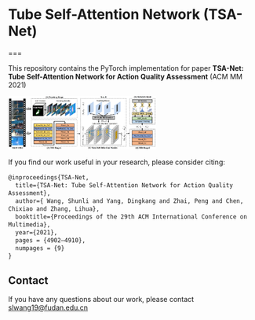 # Tube Self-Attention Network (TSA-Net)
===

This repository contains the PyTorch implementation for paper __TSA-Net: Tube Self-Attention Network for Action Quality Assessment__ (ACM MM 2021) 
<!-- \[[arXiv](https://arxiv.org/abs/2006.07665)\] -->

<img src="https://github.com/Shunli-Wang/TSA-Net/blob/main/fig/TSA-Net.jpg" width="60%" alt=""/>

If you find our work useful in your research, please consider citing:
```
@inproceedings{TSA-Net,
  title={TSA-Net: Tube Self-Attention Network for Action Quality Assessment},
  author={ Wang, Shunli and Yang, Dingkang and Zhai, Peng and Chen, Chixiao and Zhang, Lihua},
  booktitle={Proceedings of the 29th ACM International Conference on Multimedia},
  year={2021},
  pages = {4902–4910},
  numpages = {9}
}
```

## Contact
If you have any questions about our work, please contact <slwang19@fudan.edu.cn>


<!-- MUSDL
===
This repository contains the PyTorch implementation for paper __Uncertainty-aware Score Distribution Learning for Action Quality Assessment__ (CVPR 2020) \[[arXiv](https://arxiv.org/abs/2006.07665)\]

<img src="https://github.com/nzl-thu/MUSDL/blob/master/fig/multi-path.png" width="60%" alt=""/>

If you find our work useful in your research, please consider citing:
```
@inproceedings{musdl,
  title={Uncertainty-Aware Score Distribution Learning for Action Quality Assessment},
  author={Tang, Yansong and Ni, Zanlin and Zhou, Jiahuan and Zhang, Danyang and Lu, Jiwen and Wu, Ying and Zhou, Jie},
  booktitle={Proceedings of the IEEE Conference on Computer Vision and Pattern Recognition (CVPR)},
  year={2020}
}
```
## Usage

### Requirement

   
- Python >= 3.6
- Pytorch >= 0.4.0


### Dataset Preparation
#### MTL-AQA dataset

MTL-AQA dataset was orignially presented in the paper __What and How Well You Performed? A Multitask Learning Approach to Action Quality Assessment__ (CVPR 2019) \[[arXiv](https://arxiv.org/abs/1904.04346)\], where the authors provided the YouTube links of untrimmed long videos and the corresponding annotations at [here](https://github.com/ParitoshParmar/MTL-AQA/tree/master/MTL-AQA_dataset_release).

You can download our prepared MTL-AQA dataset (About 1 G) from [Google Drive](https://drive.google.com/open?id=1T7bVrqdElRLoR3l6TxddFQNPAUIgAJL7). Then, please move the uncompressed data folder to `MTL-AQA/data/frames`. We used the I3D backbone pretrained on Kinetics([Google Drive](https://drive.google.com/open?id=1M_4hN-beZpa-eiYCvIE7hsORjF18LEYU)), which is referenced from [Gated-Spatio-Temporal-Energy-Graph](https://github.com/yaohungt/Gated-Spatio-Temporal-Energy-Graph). The whole data structure should be:
```
./MTL-AQA
├── data
|  └── frames
|  └── info
|  └── rgb_i3d_pretrained.pt
├── dataset.py
├── models.py
...
```

#### JIGSAWS dataset
JIGSAWS dataset was presented in the paper __Jhu-isi gesture and skill assessment working set (jigsaws): A surgical activity dataset for human motion modeling__ (MICCAI workshop 2014), where the raw videos could be downloaded at [here](https://cirl.lcsr.jhu.edu/research/hmm/datasets/jigsaws_release/).
You can download our prepared JIGSAWS frames (About 500 M) at [Google Drive](https://drive.google.com/open?id=1VJZHuD7uXeDjYAPNsoKJdUXXSr5V4LSS).

When you have prepared the data, the structure should be:
```
./JIGSAWS
├── data
|  └── frames
|  └── info
|  └── rgb_i3d_pretrained.pt
├── dataset.py
├── models.py
...
```

These data could be also downloaded from [BaiduYun](https://github.com/nzl-thu/MUSDL/blob/master/Baidu-link.txt)

#### AQA-7 dataset
There's an ongoing project regarding this dataset and the code will be public later, please email us if you're interested.

### Training & Evaluation
To train and evaluate the USDL&MUSDL model on MTL-AQA:
```
cd ./MTL-AQA
bash run.sh
```
Note: Recommend using more than 1 GPU for training. You may want to change the gpu ids in run.sh.

To train and evaluate the USDL&MUSDL model on JIGSAWS:
```
cd ./JIGSAWS
bash run.sh
```

Note: Recommend using more than 1 GPU for training. You may want to change the gpu ids in run.sh.

To obatain the average performance across multiple actions by the [file](https://github.com/nzl-thu/MUSDL/blob/master/JIGSAWS/JIGSAWS_avg.xls).

## Acknowledgement
The authors would sincerely thank Xumin Yu from THU (one of the contributors of this repository) for conducting partial experiments in this paper, Paritosh Parmar from UNLV for sharing his codes, Wanhua Li from THU for valuable discussion on the USDL approach, and Jia-Hui Pan from SYSU for re-implementing the baseline model.
 -->

